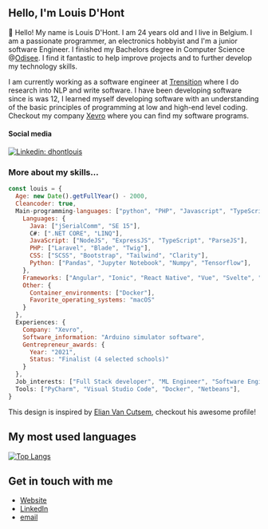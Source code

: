 <h2>Hello, I'm Louis D'Hont</h2>

<p>👋</span>&nbsp;Hello! My name is Louis D'Hont. I am 24 years old and I live in Belgium. I am a passionate programmer, an electronics hobbyist and I'm a junior software Engineer. I finished my Bachelors degree in Computer Science @<a href="https://www.odisee.be/en" target="_blank">Odisee</a>. I find it fantastic to help improve projects and to further develop my technology skills. 

I am currently working as a software engineer at <a href="https://trensition.eu" target="_blank">Trensition</a> where I do research into NLP and write software. I have been developing software since is was 12, I learned myself developing software with an understanding of the basic principles of programming at low and high-end level coding. Checkout my company <a href="https://www.xevro.be" target="_blank">Xevro</a> where you can find my software programs.

<h4>Social media</h4>

[![Linkedin: dhontlouis](https://img.shields.io/badge/-LouisDHont-blue?style=flat-square&logo=Linkedin&logoColor=white&link=https://www.linkedin.com/in/dhontlouis/)](https://www.linkedin.com/in/dhontlouis/)

<h3>More about my skills...</h3>

```javascript
const louis = {
  Age: new Date().getFullYear() - 2000,
  Cleancoder: true,
  Main-programming-languages: ["python", "PHP", "Javascript", "TypeScript"],
    Languages: {
      Java: ["jSerialComm", "SE 15"],
      C#: [".NET CORE", "LINQ"],
      JavaScript: ["NodeJS", "ExpressJS", "TypeScript", "ParseJS"],
      PHP: ["Laravel", "Blade", "Twig"],
      CSS: ["SCSS", "Bootstrap", "Tailwind", "Clarity"],
      Python: ["Pandas", "Jupyter Notebook", "Numpy", "Tensorflow"],
    },
    Frameworks: ["Angular", "Ionic", "React Native", "Vue", "Svelte", "Laravel"],
    Other: {
      Container_environments: ["Docker"],
      Favorite_operating_systems: "macOS"
    }
  },
  Experiences: {
    Company: "Xevro",
    Software_information: "Arduino simulator software",
    Gentrepreneur_awards: {
      Year: "2021",
      Status: "Finalist (4 selected schools)"
    }
  },
  Job_interests: ["Full Stack developer", "ML Engineer", "Software Engineer", "R&D Engineer"],
  Tools: ["PyCharm", "Visual Studio Code", "Docker", "Netbeans"],
}
```

This design is inspired by <a href="https://github.com/ElianCodes" target="_blank">Elian Van Cutsem</a>, checkout his awesome profile!

<h2>My most used languages</h2>

[![Top Langs](https://github-readme-stats.vercel.app/api/top-langs/?username=xevro&langs_count=12&layout=compact)](https://github.com/anuraghazra/github-readme-stats)

<!--<img width="340" src="http://xevro.be/assets/img/github/github-stats.png" alt="My most used languages">-->
## Get in touch with me

- [Website](<https://www.xevro.be>)
- [LinkedIn](<https://www.linkedin.com/in/dhontlouis/>)
- [email](<mailto:louis.dhont@xevro.be>)
